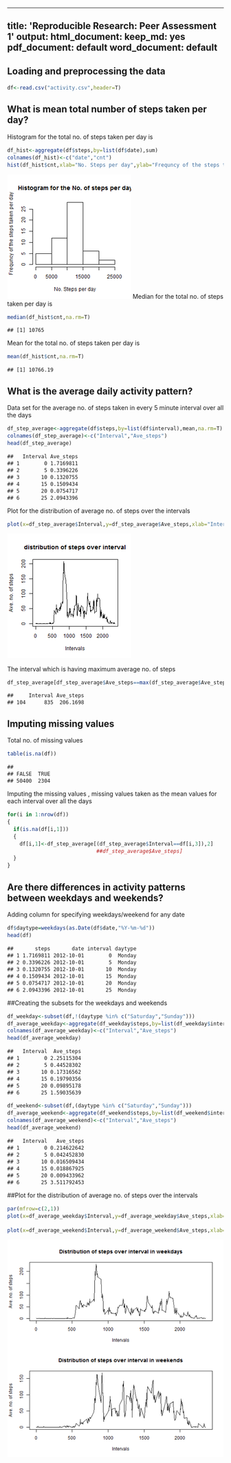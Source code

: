 
---
title: 'Reproducible Research: Peer Assessment 1'
output:
  html_document:
    keep_md: yes
  pdf_document: default
  word_document: default
---
## Loading and preprocessing the data

```r
df<-read.csv("activity.csv",header=T)
```

## What is mean total number of steps taken per day?
Histogram for the total no. of steps taken per day is

```r
df_hist<-aggregate(df$steps,by=list(df$date),sum)
colnames(df_hist)<-c("date","cnt")
hist(df_hist$cnt,xlab="No. Steps per day",ylab="Frequncy of the steps taken per day",main="Histogram for the No. of steps per day")
```

![plot of chunk unnamed-chunk-2](figure/unnamed-chunk-2-1.png)
Median for the total no. of steps taken per day is

```r
median(df_hist$cnt,na.rm=T)
```

```
## [1] 10765
```
Mean for the total no. of steps taken per day is

```r
mean(df_hist$cnt,na.rm=T)
```

```
## [1] 10766.19
```
## What is the average daily activity pattern?

Data set for the average no. of steps taken in every 5 minute interval over all the days

```r
df_step_average<-aggregate(df$steps,by=list(df$interval),mean,na.rm=T)
colnames(df_step_average)<-c("Interval","Ave_steps")
head(df_step_average)
```

```
##   Interval Ave_steps
## 1        0 1.7169811
## 2        5 0.3396226
## 3       10 0.1320755
## 4       15 0.1509434
## 5       20 0.0754717
## 6       25 2.0943396
```
Plot for the distribution of average no. of steps over the intervals

```r
plot(x=df_step_average$Interval,y=df_step_average$Ave_steps,xlab="Intervals",ylab="Ave. no. of steps",main="distribution of steps over interval",type="l")
```

![plot of chunk unnamed-chunk-6](figure/unnamed-chunk-6-1.png)

The interval which is having maximum average no. of steps

```r
df_step_average[df_step_average$Ave_steps==max(df_step_average$Ave_steps),]
```

```
##     Interval Ave_steps
## 104      835  206.1698
```
## Imputing missing values
Total no. of missing values

```r
table(is.na(df))
```

```
## 
## FALSE  TRUE 
## 50400  2304
```

Imputing the missing values , 
missing values taken as the mean values for each interval over all the days



```r
for(i in 1:nrow(df))
{
  if(is.na(df[i,1]))
  {
    df[i,1]<-df_step_average[(df_step_average$Interval==df[i,3]),2]
                             ##df_step_average$Ave_steps]
  }
}
```


## Are there differences in activity patterns between weekdays and weekends?
Adding column for specifying weekdays/weekend for any date


```r
df$daytype=weekdays(as.Date(df$date,"%Y-%m-%d"))
head(df)
```

```
##       steps       date interval daytype
## 1 1.7169811 2012-10-01        0  Monday
## 2 0.3396226 2012-10-01        5  Monday
## 3 0.1320755 2012-10-01       10  Monday
## 4 0.1509434 2012-10-01       15  Monday
## 5 0.0754717 2012-10-01       20  Monday
## 6 2.0943396 2012-10-01       25  Monday
```


##Creating the subsets for the weekdays and weekends


```r
df_weekday<-subset(df,!(daytype %in% c("Saturday","Sunday")))
df_average_weekday<-aggregate(df_weekday$steps,by=list(df_weekday$interval),mean,na.rm=T)
colnames(df_average_weekday)<-c("Interval","Ave_steps")
head(df_average_weekday)
```

```
##   Interval  Ave_steps
## 1        0 2.25115304
## 2        5 0.44528302
## 3       10 0.17316562
## 4       15 0.19790356
## 5       20 0.09895178
## 6       25 1.59035639
```

```r
df_weekend<-subset(df,(daytype %in% c("Saturday","Sunday")))
df_average_weekend<-aggregate(df_weekend$steps,by=list(df_weekend$interval),mean,na.rm=T)
colnames(df_average_weekend)<-c("Interval","Ave_steps")
head(df_average_weekend)
```

```
##   Interval   Ave_steps
## 1        0 0.214622642
## 2        5 0.042452830
## 3       10 0.016509434
## 4       15 0.018867925
## 5       20 0.009433962
## 6       25 3.511792453
```
##Plot for the distribution of average no. of steps over the intervals

```r
par(mfrow=c(2,1))
plot(x=df_average_weekday$Interval,y=df_average_weekday$Ave_steps,xlab="Intervals",ylab="Ave. no. of steps",main="Distribution of steps over interval in weekdays",type="l")

plot(x=df_average_weekend$Interval,y=df_average_weekend$Ave_steps,xlab="Intervals",ylab="Ave. no. of steps",main="Distribution of steps over interval in weekends",type="l")
```

![plot of chunk unnamed-chunk-12](figure/unnamed-chunk-12-1.png)

